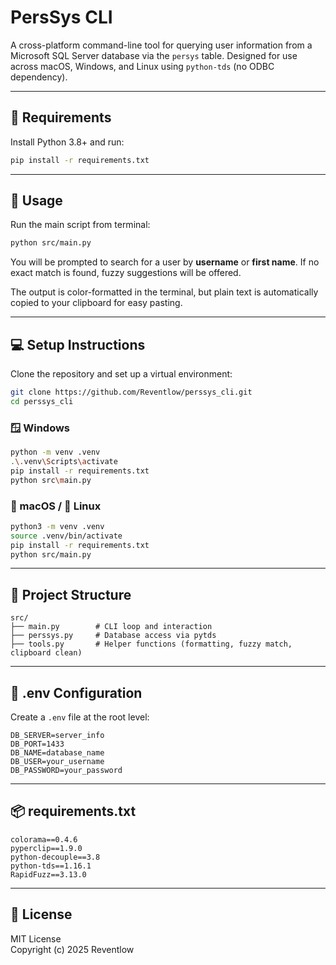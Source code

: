 # PersSys CLI

A cross-platform command-line tool for querying user information from a Microsoft SQL Server database via the `persys` table. Designed for use across macOS, Windows, and Linux using `python-tds` (no ODBC dependency).

---

## 🔧 Requirements
Install Python 3.8+ and run:

```bash
pip install -r requirements.txt
```

---

## 🚀 Usage
Run the main script from terminal:

```bash
python src/main.py
```

You will be prompted to search for a user by **username** or **first name**. If no exact match is found, fuzzy suggestions will be offered.

The output is color-formatted in the terminal, but plain text is automatically copied to your clipboard for easy pasting.

---

## 💻 Setup Instructions
Clone the repository and set up a virtual environment:

```bash
git clone https://github.com/Reventlow/perssys_cli.git
cd perssys_cli
```

### 🪟 Windows
```bash
python -m venv .venv
.\.venv\Scripts\activate
pip install -r requirements.txt
python src\main.py
```

### 🍏 macOS / 🐧 Linux
```bash
python3 -m venv .venv
source .venv/bin/activate
pip install -r requirements.txt
python src/main.py
```

---

## 📂 Project Structure
```
src/
├── main.py        # CLI loop and interaction
├── perssys.py     # Database access via pytds
├── tools.py       # Helper functions (formatting, fuzzy match, clipboard clean)
```

---

## 📄 .env Configuration
Create a `.env` file at the root level:

```env
DB_SERVER=server_info
DB_PORT=1433
DB_NAME=database_name
DB_USER=your_username
DB_PASSWORD=your_password
```

---

## 📦 requirements.txt
```
colorama==0.4.6
pyperclip==1.9.0
python-decouple==3.8
python-tds==1.16.1
RapidFuzz==3.13.0
```

---

## 📝 License
MIT License  
Copyright (c) 2025 Reventlow

